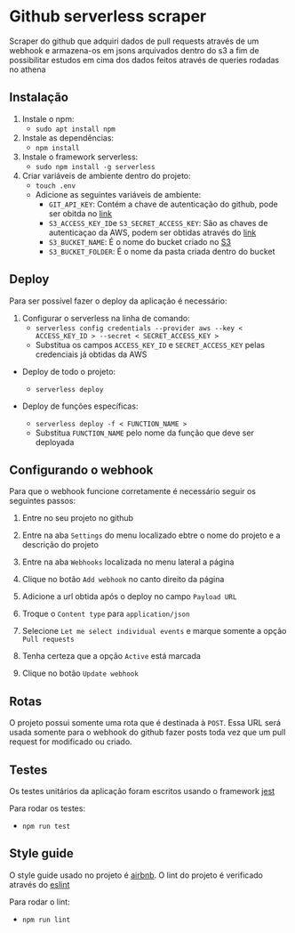 # Github serverless scraper

Scraper do github que adquiri dados de pull requests através de um webhook e armazena-os em jsons arquivados dentro do s3 a fim de possibilitar estudos em cima dos dados feitos através de queries rodadas no athena

## Instalação

1. Instale o npm:
    * ```sudo apt install npm```
2. Instale as dependências:
    * ```npm install```
3. Instale o framework serverless:
    * ```sudo npm install -g serverless```
4. Criar variáveis de ambiente dentro do projeto:
    * ```touch .env```
    * Adicione as seguintes variáveis de ambiente:
        * `GIT_API_KEY`: Contém a chave de autenticação do github, pode ser obitda no [link](https://help.github.com/articles/creating-a-personal-access-token-for-the-command-line/)
        * `S3_ACCESS_KEY_ID`e `S3_SECRET_ACCESS_KEY`: São as chaves de autenticaçao da AWS, podem ser obtidas através do [link](https://aws.amazon.com/blogs/security/wheres-my-secret-access-key/)
        * `S3_BUCKET_NAME`: É o nome do bucket criado no [S3](https://console.aws.amazon.com/s3/home?region=us-east-1)
        * `S3_BUCKET_FOLDER`: É o nome da pasta criada dentro do bucket

## Deploy

Para ser possível fazer o deploy da aplicação é necessário:

1. Configurar o serverless na linha de comando:
    * ```serverless config credentials --provider aws --key < ACCESS_KEY_ID > --secret < SECRET_ACCESS_KEY >```
    * Substitua os campos `ACCESS_KEY_ID` e `SECRET_ACCESS_KEY` pelas credenciais já obtidas da AWS

* Deploy de todo o projeto:

  * ```serverless deploy```

* Deploy de funções específicas:
  * ```serverless deploy -f < FUNCTION_NAME >```
  * Substitua `FUNCTION_NAME` pelo nome da função que deve ser deployada

## Configurando o webhook

Para que o webhook funcione corretamente é necessário seguir os seguintes passos:

1. Entre no seu projeto no github

2. Entre na aba `Settings` do menu localizado ebtre o nome do projeto e a descrição do projeto

3. Entre na aba `Webhooks` localizada no menu lateral a página

4. Clique no botão `Add webhook` no canto direito da página

5. Adicione a url obtida após o deploy no campo `Payload URL`

6. Troque o `Content type` para `application/json`

7. Selecione `Let me select individual events` e marque somente a opção `Pull requests`

8. Tenha certeza que a opção `Active` está marcada

9. Clique no botão `Update webhook`

## Rotas

O projeto possui somente uma rota que é destinada à `POST`. Essa URL será usada somente para o webhook do github fazer posts toda vez que um pull request for modificado ou criado.

## Testes

  Os testes unitários da aplicação foram escritos usando o framework [jest](https://jestjs.io/)

  Para rodar os testes:
  * ```npm run test```

## Style guide

  O style guide usado no projeto é [airbnb](https://github.com/airbnb/javascript). O lint do projeto é verificado através do [eslint](https://eslint.org/)

  Para rodar o lint:
  * ```npm run lint```
